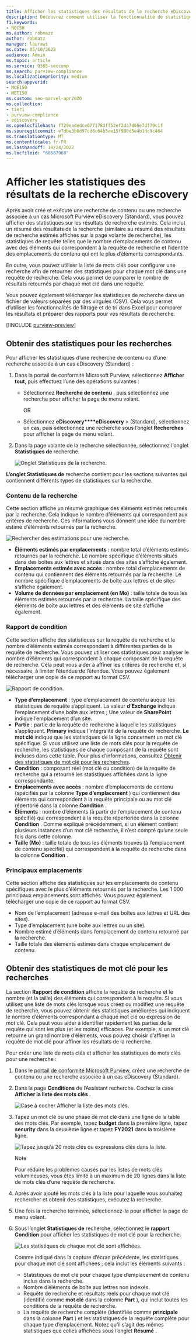 ```yaml
---
title: Afficher les statistiques des résultats de la recherche eDiscovery
description: Découvrez comment utiliser la fonctionnalité de statistiques de recherche pour afficher des statistiques pour les recherches de contenu et les recherches associées à un cas eDiscovery (Standard) dans le portail de conformité Microsoft Purview.
f1.keywords:
- NOCSH
ms.author: robmazz
author: robmazz
manager: laurawi
ms.date: 05/10/2022
audience: Admin
ms.topic: article
ms.service: O365-seccomp
ms.search: purview-compliance
ms.localizationpriority: medium
search.appverid:
- MOE150
- MET150
ms.custom: seo-marvel-apr2020
ms.collection:
- tier1
- purview-compliance
- ediscovery
ms.openlocfilehash: f729eadedce0771783ff52ef2dc7d69e7df79c1f
ms.sourcegitcommit: e7dbe3b0d97cd8c64b5ae15f990d5e4b1dc9c464
ms.translationtype: MT
ms.contentlocale: fr-FR
ms.lasthandoff: 10/24/2022
ms.locfileid: "68687968"
---
```

# <a name="view-statistics-for-ediscovery-search-results"></a>Afficher les statistiques des résultats de la recherche eDiscovery

Après avoir créé et exécuté une recherche de contenu ou une recherche associée à un cas Microsoft Purview eDiscovery (Standard), vous pouvez afficher des statistiques sur les résultats de recherche estimés. Cela inclut un résumé des résultats de la recherche (similaire au résumé des résultats de recherche estimés affichés sur la page volante de recherche), les statistiques de requête telles que le nombre d’emplacements de contenu avec des éléments qui correspondent à la requête de recherche et l’identité des emplacements de contenu qui ont le plus d’éléments correspondants.
  
En outre, vous pouvez utiliser la liste de mots clés pour configurer une recherche afin de retourner des statistiques pour chaque mot clé dans une requête de recherche. Cela vous permet de comparer le nombre de résultats retournés par chaque mot clé dans une requête.
  
Vous pouvez également télécharger les statistiques de recherche dans un fichier de valeurs séparées par des virgules (CSV). Cela vous permet d’utiliser les fonctionnalités de filtrage et de tri dans Excel pour comparer les résultats et préparer des rapports pour vos résultats de recherche.
  
[!INCLUDE [purview-preview](../includes/purview-preview.md)]

## <a name="get-statistics-for-searches"></a>Obtenir des statistiques pour les recherches

Pour afficher les statistiques d’une recherche de contenu ou d’une recherche associée à un cas eDiscovery (Standard) :
  
1. Dans la portail de conformité Microsoft Purview, sélectionnez **Afficher tout**, puis effectuez l’une des opérations suivantes :

   - Sélectionnez **Recherche de contenu** , puis sélectionnez une recherche pour afficher la page de menu volant.

     OR

   - Sélectionnez **eDiscovery****eDiscovery** >  (Standard), sélectionnez un cas, puis sélectionnez une recherche sous l’onglet **Recherches** pour afficher la page de menu volant.

2. Dans la page volante de la recherche sélectionnée, sélectionnez l’onglet **Statistiques de** recherche.
  
   ![Onglet Statistiques de la recherche.](../media/SearchStatistics1.png)

**L’onglet Statistiques de** recherche contient pour les sections suivantes qui contiennent différents types de statistiques sur la recherche.

### <a name="search-content"></a>Contenu de la recherche

Cette section affiche un résumé graphique des éléments estimés retournés par la recherche. Cela indique le nombre d’éléments qui correspondent aux critères de recherche. Ces informations vous donnent une idée du nombre estimé d’éléments retournés par la recherche.

![Rechercher des estimations pour une recherche.](../media/SearchContentReport.png)

- **Éléments estimés par emplacements** : nombre total d’éléments estimés retournés par la recherche. Le nombre spécifique d’éléments situés dans des boîtes aux lettres et situés dans des sites s’affiche également.
- **Emplacements estimés avec accès** : nombre total d’emplacements de contenu qui contiennent des éléments retournés par la recherche. Le nombre spécifique d’emplacements de boîte aux lettres et de sites s’affiche également.
- **Volume de données par emplacement (en Mo)** : taille totale de tous les éléments estimés retournés par la recherche. La taille spécifique des éléments de boîte aux lettres et des éléments de site s’affiche également.

### <a name="condition-report"></a>Rapport de condition

Cette section affiche des statistiques sur la requête de recherche et le nombre d’éléments estimés correspondant à différentes parties de la requête de recherche. Vous pouvez utiliser ces statistiques pour analyser le nombre d’éléments qui correspondent à chaque composant de la requête de recherche. Cela peut vous aider à affiner les critères de recherche et, si nécessaire, à limiter l’étendue de l’étendue. Vous pouvez également télécharger une copie de ce rapport au format CSV.

![Rapport de condition.](../media/SearchContentReportNoKeywordList.png)

- **Type d’emplacement** : type d’emplacement de contenu auquel les statistiques de requête s’appliquent. La valeur **d’Exchange** indique l’emplacement d’une boîte aux lettres ; Une valeur de **SharePoint** indique l’emplacement d’un site.
- **Partie** : partie de la requête de recherche à laquelle les statistiques s’appliquent. **Primary** indique l’intégralité de la requête de recherche. **Le mot clé** indique que les statistiques de la ligne concernent un mot clé spécifique. Si vous utilisez une liste de mots clés pour la requête de recherche, les statistiques de chaque composant de la requête sont incluses dans cette table. Pour plus d’informations, consultez [Obtenir des statistiques de mot clé pour les recherches](#get-keyword-statistics-for-searches).
- **Condition** : composant réel (mot clé ou condition) de la requête de recherche qui a retourné les statistiques affichées dans la ligne correspondante.
- **Emplacements avec accès** : nombre d’emplacements de contenu (spécifiés par la colonne **Type d’emplacement** ) qui contiennent des éléments qui correspondent à la requête principale ou au mot clé répertorié dans la colonne **Condition** .
- **Éléments** : nombre d’éléments (à partir de l’emplacement de contenu spécifié) qui correspondent à la requête répertoriée dans la colonne **Condition** . Comme expliqué précédemment, si un élément contient plusieurs instances d’un mot clé recherché, il n’est compté qu’une seule fois dans cette colonne.
- **Taille (Mo)** : taille totale de tous les éléments trouvés (à l’emplacement de contenu spécifié) qui correspondent à la requête de recherche dans la colonne **Condition** .

### <a name="top-locations"></a>Principaux emplacements

Cette section affiche des statistiques sur les emplacements de contenu spécifiques avec le plus d’éléments retournés par la recherche. Les 1 000 principaux emplacements sont affichés. Vous pouvez également télécharger une copie de ce rapport au format CSV.

- Nom de l’emplacement (adresse e-mail des boîtes aux lettres et URL des sites).
- Type d’emplacement (une boîte aux lettres ou un site).
- Nombre estimé d’éléments dans l’emplacement de contenu retourné par la recherche.
- Taille totale des éléments estimés dans chaque emplacement de contenu.

## <a name="get-keyword-statistics-for-searches"></a>Obtenir des statistiques de mot clé pour les recherches

La section **Rapport de condition** affiche la requête de recherche et le nombre (et la taille) des éléments qui correspondent à la requête. Si vous utilisez une liste de mots clés lorsque vous créez ou modifiez une requête de recherche, vous pouvez obtenir des statistiques améliorées qui indiquent le nombre d’éléments correspondant à chaque mot clé ou expression de mot clé. Cela peut vous aider à identifier rapidement les parties de la requête qui sont les plus (et les moins) efficaces. Par exemple, si un mot clé retourne un grand nombre d’éléments, vous pouvez choisir d’affiner la requête de mot clé pour affiner les résultats de la recherche.

Pour créer une liste de mots clés et afficher les statistiques de mots clés pour une recherche :
  
1. Dans le [portail de conformité Microsoft Purview](https://compliance.microsoft.com), créez une recherche de contenu ou une recherche associée à un cas eDiscovery (Standard).

2. Dans la page **Conditions** de l’Assistant recherche. Cochez la case **Afficher la liste des mots clés** .

   ![Case à cocher Afficher la liste des mots clés.](../media/SearchKeywordsList1.png)

3. Tapez un mot clé ou une phase de mot clé dans une ligne de la table des mots clés. Par exemple, tapez **budget** dans la première ligne, tapez **security** dans la deuxième ligne et tapez **FY2021** dans la troisième ligne.

   ![Tapez jusqu’à 20 mots clés ou expressions clés dans la liste.](../media/SearchKeywordsList2.png)

   > [!NOTE]
   > Pour réduire les problèmes causés par les listes de mots clés volumineuses, vous êtes limité à un maximum de 20 lignes dans la liste de mots clés d’une requête de recherche.

4. Après avoir ajouté les mots clés à la liste pour laquelle vous souhaitez rechercher et obtenir des statistiques, exécutez la recherche.

5. Une fois la recherche terminée, sélectionnez-la pour afficher la page de menu volant.

6. Sous l’onglet **Statistiques de** recherche, sélectionnez le **rapport Condition** pour afficher les statistiques de mot clé pour la recherche.

    ![Les statistiques de chaque mot clé sont affichées.](../media/SearchKeywordsList3.png)
  
    Comme indiqué dans la capture d’écran précédente, les statistiques pour chaque mot clé sont affichées ; cela inclut les éléments suivants :

    - Statistiques de mot clé pour chaque type d’emplacement de contenu inclus dans la recherche.
    - Nombre d’éléments de boîte aux lettres non indexés.
    - Requête de recherche et résultats réels pour chaque mot clé (identifié comme **mot clé** dans la colonne **Part** ), qui inclut toutes les conditions de la requête de recherche.
    - La requête de recherche complète (identifiée comme **principale** dans la colonne **Part** ) et les statistiques de la requête complète pour chaque type d’emplacement. Notez qu’il s’agit des mêmes statistiques que celles affichées sous l’onglet **Résumé** .
